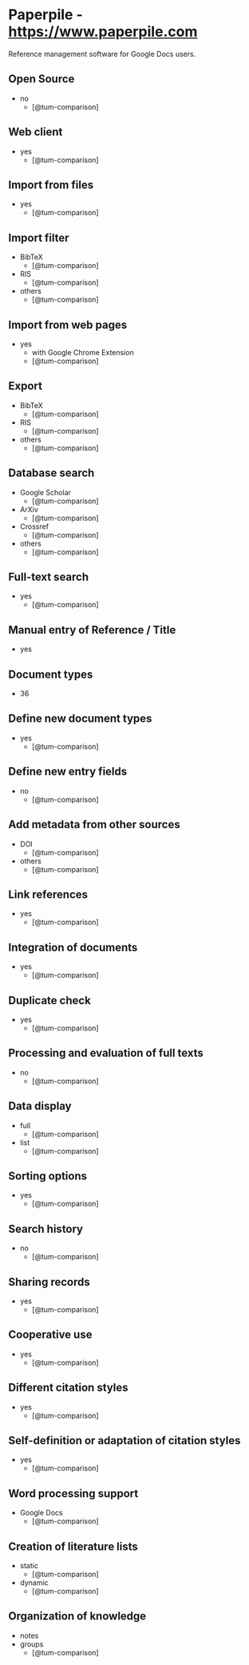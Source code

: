 # Paperpile - https://www.paperpile.com
Reference management software for Google Docs users.

## Open Source
- no
    - [@tum-comparison]

## Web client
- yes
    - [@tum-comparison]

## Import from files
- yes
    - [@tum-comparison]

## Import filter
- BibTeX
    - [@tum-comparison]
- RIS
    - [@tum-comparison]
- others
    - [@tum-comparison]

## Import from web pages
- yes
    - with Google Chrome Extension
    - [@tum-comparison]

## Export
- BibTeX
    - [@tum-comparison]
- RIS
    - [@tum-comparison]
- others
    - [@tum-comparison]

## Database search
- Google Scholar
    - [@tum-comparison]
- ArXiv
    - [@tum-comparison]
- Crossref
    - [@tum-comparison]
- others
    - [@tum-comparison]

## Full-text search
- yes
    - [@tum-comparison]

## Manual entry of Reference / Title
- yes

## Document types
- 36

## Define new document types
- yes
    - [@tum-comparison]

## Define new entry fields
- no
    - [@tum-comparison]

## Add metadata from other sources
- DOI
    - [@tum-comparison]
- others
    - [@tum-comparison]

## Link references
- yes
    - [@tum-comparison]

## Integration of documents
- yes
    - [@tum-comparison]

## Duplicate check
- yes
    - [@tum-comparison]

## Processing and evaluation of full texts
- no
    - [@tum-comparison]

## Data display
- full
    - [@tum-comparison]
- list
    - [@tum-comparison]

## Sorting options
- yes
    - [@tum-comparison]

## Search history
- no
    - [@tum-comparison]

## Sharing records
- yes
    - [@tum-comparison]

## Cooperative use
- yes
    - [@tum-comparison]

## Different citation styles
- yes
    - [@tum-comparison]

## Self-definition or adaptation of citation styles
- yes
    - [@tum-comparison]

## Word processing support
- Google Docs
    - [@tum-comparison]

## Creation of literature lists
- static
    - [@tum-comparison]
- dynamic
    - [@tum-comparison]

## Organization of knowledge
- notes
- groups
    - [@tum-comparison]

